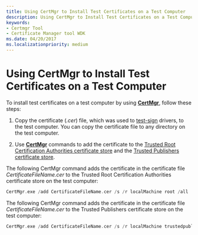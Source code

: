 ```yaml
---
title: Using CertMgr to Install Test Certificates on a Test Computer
description: Using CertMgr to Install Test Certificates on a Test Computer
keywords:
- Certmgr Tool
- Certificate Manager tool WDK
ms.date: 04/20/2017
ms.localizationpriority: medium
---
```


# Using CertMgr to Install Test Certificates on a Test Computer


To install test certificates on a test computer by using [**CertMgr**](../devtest/certmgr.md), follow these steps:

1.  Copy the certificate (*.cer*) file, which was used to [test-sign](test-signing-driver-packages.md) drivers, to the test computer. You can copy the certificate file to any directory on the test computer.

2.  Use [**CertMgr**](../devtest/certmgr.md) commands to add the certificate to the [Trusted Root Certification Authorities certificate store](trusted-root-certification-authorities-certificate-store.md) and the [Trusted Publishers certificate store](trusted-publishers-certificate-store.md).

The following CertMgr command adds the certificate in the certificate file *CertificateFileName.cer* to the Trusted Root Certification Authorities certificate store on the test computer:

```cpp
CertMgr.exe /add CertificateFileName.cer /s /r localMachine root /all
```

The following CertMgr command adds the certificate in the certificate file *CertificateFileName.cer* to the Trusted Publishers certificate store on the test computer:

```cpp
CertMgr.exe /add CertificateFileName.cer /s /r localMachine trustedpublisher
```

 

